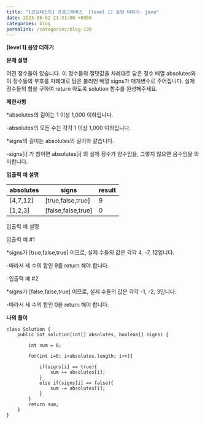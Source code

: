 ```yaml
---
title: "[코딩테스트] 프로그래머스  [level 1] 음양 더하기- java"
date: 2023-06-02 21:31:00 +0900
categories: blog
permalink: /categories/blog-130
---
```



**[level 1] 음양 더하기**



**문제 설명**

어떤 정수들이 있습니다. 이 정수들의 절댓값을 차례대로 담은 정수 배열 absolutes와 이 정수들의 부호를 차례대로 담은 불리언 배열 signs가 매개변수로 주어집니다. 실제 정수들의 합을 구하여 return 하도록 solution 함수를 완성해주세요.


**제한사항**

*absolutes의 길이는 1 이상 1,000 이하입니다.

 -absolutes의 모든 수는 각각 1 이상 1,000 이하입니다.

*signs의 길이는 absolutes의 길이와 같습니다.

 -signs[i] 가 참이면 absolutes[i] 의 실제 정수가 양수임을, 그렇지 않으면 음수임을 의미합니다.


**입출력 예 설명**

|absolutes	|signs	|result|
|---|---|---|
|[4,7,12]|	[true,false,true]	|9|
|[1,2,3]	|[false,false,true]	|0|

입출력 예 설명

입출력 예 #1

*signs가 [true,false,true] 이므로, 실제 수들의 값은 각각 4, -7, 12입니다.

 -따라서 세 수의 합인 9를 return 해야 합니다.

 -입출력 예 #2

*signs가 [false,false,true] 이므로, 실제 수들의 값은 각각 -1, -2, 3입니다.

 -따라서 세 수의 합인 0을 return 해야 합니다.



**나의 풀이**

```
class Solution {
    public int solution(int[] absolutes, boolean[] signs) {
        
        int sum = 0;
                
        for(int i=0; i<absolutes.length; i++){
            
            if(signs[i] == true){
                sum += absolutes[i];
            }
            else if(signs[i] == false){
                sum -= absolutes[i];
            }
        }
        return sum;
    }
}
```


